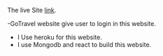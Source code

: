 The live Site [link](https://travelagency-project.web.app/).

-GoTravel website give user to login in this website.

- I Use heroku for this website.
- I use Mongodb and react to build this website.
